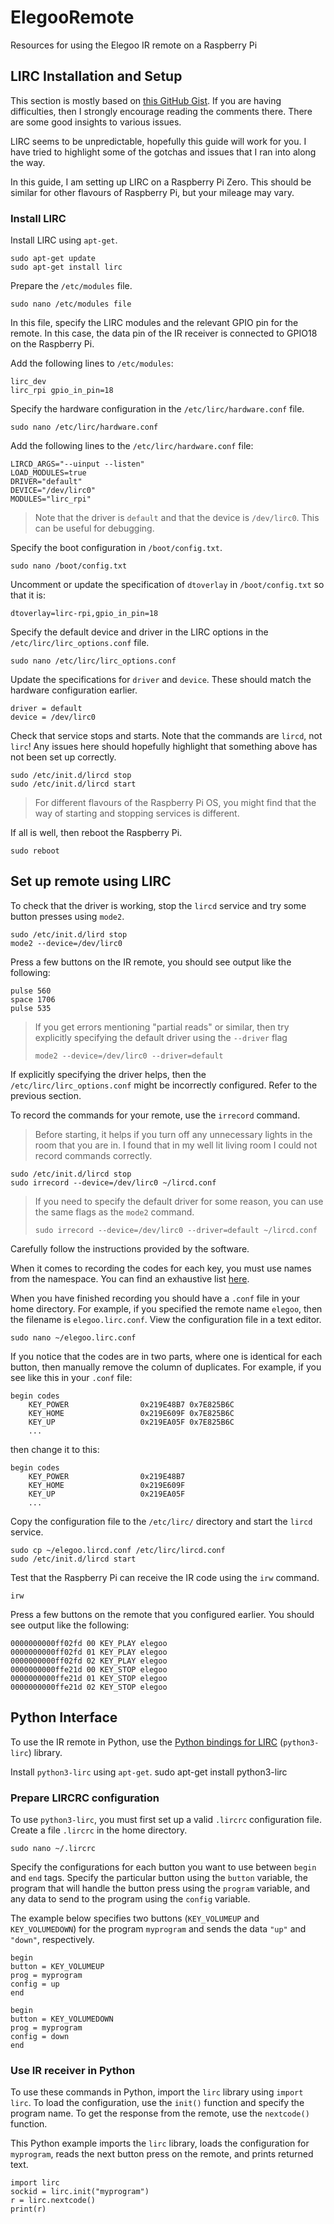 # ElegooRemote
Resources for using the Elegoo IR remote on a Raspberry Pi

## LIRC Installation and Setup
This section is mostly based on [this GitHub Gist](https://gist.github.com/prasanthj/c15a5298eb682bde34961c322c95378b). If you are having difficulties, then I strongly encourage reading the comments there. There are some good insights to various issues.

LIRC seems to be unpredictable, hopefully this guide will work for you. I have tried to highlight some of the gotchas and issues that I ran into along the way.

In this guide, I am setting up LIRC on a Raspberry Pi Zero. This should be similar for other flavours of Raspberry Pi, but your mileage may vary.

### Install LIRC
Install LIRC using `apt-get`.

    sudo apt-get update
    sudo apt-get install lirc

Prepare the `/etc/modules` file.

    sudo nano /etc/modules file

In this file, specify the LIRC modules and the relevant GPIO pin for the remote. In this case, the data pin of the IR receiver is connected to GPIO18 on the Raspberry Pi.

Add the following lines to `/etc/modules`:

    lirc_dev
    lirc_rpi gpio_in_pin=18

Specify the hardware configuration in the `/etc/lirc/hardware.conf` file.

    sudo nano /etc/lirc/hardware.conf

Add the following lines to the `/etc/lirc/hardware.conf` file:

    LIRCD_ARGS="--uinput --listen"
    LOAD_MODULES=true
    DRIVER="default"
    DEVICE="/dev/lirc0"
    MODULES="lirc_rpi"

> Note that the driver is `default` and that the device is `/dev/lirc0`. This can be useful for debugging.

Specify the boot configuration in `/boot/config.txt`. 

    sudo nano /boot/config.txt

Uncomment or update the specification of `dtoverlay` in `/boot/config.txt` so that it is:

    dtoverlay=lirc-rpi,gpio_in_pin=18

Specify the default device and driver in the LIRC options in the `/etc/lirc/lirc_options.conf` file.

    sudo nano /etc/lirc/lirc_options.conf

Update the specifications for `driver` and `device`. These should match the hardware configuration earlier.

    driver = default
	device = /dev/lirc0

Check that service stops and starts. Note that the commands are `lircd`, not `lirc`! Any issues here should hopefully highlight that something above has not been set up correctly.

    sudo /etc/init.d/lircd stop
    sudo /etc/init.d/lircd start

> For different flavours of the Raspberry Pi OS, you might find that the way of starting and stopping services is different.



If all is well, then reboot the Raspberry Pi.

    sudo reboot
	
## Set up remote using LIRC

To check that the driver is working, stop the `lircd` service and try some button presses using `mode2`.

    sudo /etc/init.d/lird stop
    mode2 --device=/dev/lirc0

Press a few buttons on the IR remote, you should see output like the following:

    pulse 560
    space 1706
    pulse 535

> If you get errors mentioning "partial reads" or similar, then try explicitly specifying the default driver using the `--driver` flag
> 
>     mode2 --device=/dev/lirc0 --driver=default

If explicitly specifying the driver helps, then the `/etc/lirc/lirc_options.conf` might be incorrectly configured. Refer to the previous section.

To record the commands for your remote, use the `irrecord` command.

> Before starting, it helps if you turn off any unnecessary lights in the room that you are in. I found that in my well lit living room I could not record commands correctly.

    sudo /etc/init.d/lircd stop
    sudo irrecord --device=/dev/lirc0 ~/lircd.conf

> If you need to specify the default driver for some reason, you can use the same flags as the `mode2` command.
> 
>     sudo irrecord --device=/dev/lirc0 --driver=default ~/lircd.conf

Carefully follow the instructions provided by the software.

When it comes to recording the codes for each key, you must use names from the namespace. You can find an exhaustive list [here](https://gist.github.com/unforgiven512/0c232f4112b63021a8e0df6eedfb2ff3).

When you have finished recording you should have a `.conf` file in your home directory. For example, if you specified the remote name `elegoo`, then the filename is `elegoo.lirc.conf`. View the configuration file in a text editor.

    sudo nano ~/elegoo.lirc.conf

If you notice that the codes are in two parts, where one is identical for each button, then manually remove the column of duplicates. For example, if you see like this in your `.conf` file:

    begin codes
        KEY_POWER                0x219E48B7 0x7E825B6C
        KEY_HOME                 0x219E609F 0x7E825B6C
        KEY_UP                   0x219EA05F 0x7E825B6C
        ...

then change it to this:

    begin codes
        KEY_POWER                0x219E48B7
        KEY_HOME                 0x219E609F
        KEY_UP                   0x219EA05F
        ...
        
Copy the configuration file to the `/etc/lirc/` directory and start the `lircd` service.

    sudo cp ~/elegoo.lircd.conf /etc/lirc/lircd.conf
    sudo /etc/init.d/lircd start

Test that the Raspberry Pi can receive the IR code using the `irw` command.

	irw

Press a few buttons on the remote that you configured earlier. You should see output like the following:

    0000000000ff02fd 00 KEY_PLAY elegoo
    0000000000ff02fd 01 KEY_PLAY elegoo
    0000000000ff02fd 02 KEY_PLAY elegoo
    0000000000ffe21d 00 KEY_STOP elegoo
    0000000000ffe21d 01 KEY_STOP elegoo
    0000000000ffe21d 02 KEY_STOP elegoo

## Python Interface
To use the IR remote in Python, use the [Python bindings for LIRC](https://pypi.org/project/python-lirc/) (`python3-lirc`) library.

Install `python3-lirc` using `apt-get`.
    sudo apt-get install python3-lirc

### Prepare LIRCRC configuration
To use `python3-lirc`, you must first set up a valid `.lircrc` configuration file. Create a file `.lircrc` in the home directory.

    sudo nano ~/.lircrc

Specify the configurations for each button you want to use between `begin` and `end` tags. Specify the particular button using the `button` variable, the program that will handle the button press using the `program` variable, and any data to send to the program using the `config` variable.

The example below specifies two buttons (`KEY_VOLUMEUP` and `KEY_VOLUMEDOWN`) for the program `myprogram` and sends the data `"up"` and `"down"`, respectively.

    begin
    button = KEY_VOLUMEUP
    prog = myprogram
    config = up
    end

    begin
    button = KEY_VOLUMEDOWN
    prog = myprogram
    config = down
    end

### Use IR receiver in Python
To use these commands in Python, import the `lirc` library using `import lirc`. To load the configuration, use the `init()` function and specify the program name. To get the response from the remote, use the `nextcode()` function.

This Python example imports the `lirc` library, loads the configuration for `myprogram`, reads the next button press on the remote, and prints returned text.

    import lirc
    sockid = lirc.init("myprogram")
    r = lirc.nextcode()
    print(r)
